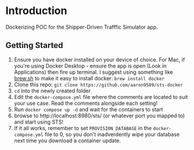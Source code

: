 
# Introduction

Dockerizing POC for the Shipper-Driven Trafffic Simulator app.

## Getting Started

1) Ensure you have docker installed on your device of choice. For Mac, if you're using Docker Desktop - ensure the app is open (Look in Applications) then fire up terminal. I suggest using something like [brew.sh](brew.sh) to make it easy to install docker: `brew install docker`
3) Clone this repo: `git clone https://github.com/aaron9589/sts-docker`
4) `cd` into the newly created folder
5) Edit the `docker-compose.yml` file where the comments are located to suit your use case. Read the comments alongside each setting!
6) Run `docker compose up -d` and wait for the containers to start
7) browse to http://localhost:8980/sts/ (or whatever port you mapped to) and start using STS!
8) If it all works, remember to set `PROVISION_DATABASE` in the `docker-compose.yml` file to 0, so you don't inadverdently wipe your database next time you download a container update.
